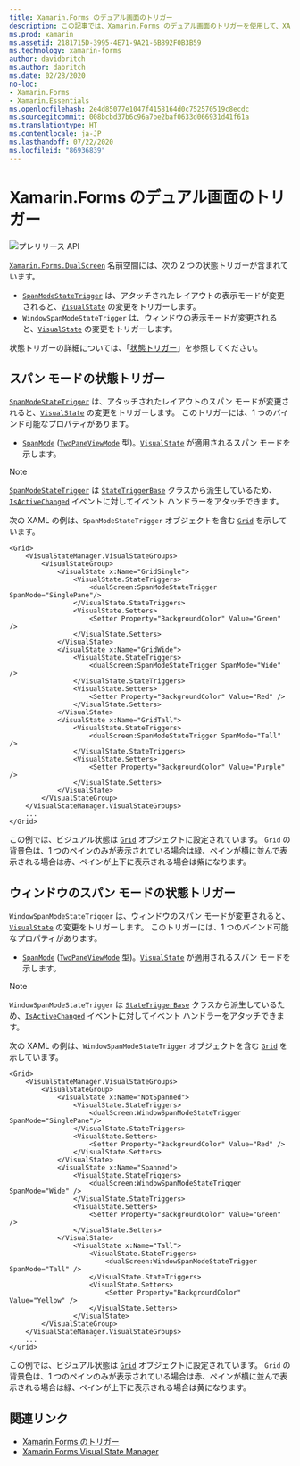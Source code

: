```yaml
---
title: Xamarin.Forms のデュアル画面のトリガー
description: この記事では、Xamarin.Forms のデュアル画面のトリガーを使用して、XAML でのユーザー インターフェイスの変更に応答する方法について説明します。
ms.prod: xamarin
ms.assetid: 2181715D-3995-4E71-9A21-6B892F0B3B59
ms.technology: xamarin-forms
author: davidbritch
ms.author: dabritch
ms.date: 02/28/2020
no-loc:
- Xamarin.Forms
- Xamarin.Essentials
ms.openlocfilehash: 2e4d85077e1047f4158164d0c752570519c8ecdc
ms.sourcegitcommit: 008bcbd37b6c96a7be2baf0633d066931d41f61a
ms.translationtype: HT
ms.contentlocale: ja-JP
ms.lasthandoff: 07/22/2020
ms.locfileid: "86936839"
---
```

# <a name="xamarinforms-dual-screen-triggers"></a>Xamarin.Forms のデュアル画面のトリガー

![プレリリース API](~/media/shared/preview.png "この API は現在プレリリースです")

[`Xamarin.Forms.DualScreen`](xref:Xamarin.Forms.DualScreen) 名前空間には、次の 2 つの状態トリガーが含まれています。

- [`SpanModeStateTrigger`](xref:Xamarin.Forms.DualScreen.SpanModeStateTrigger) は、アタッチされたレイアウトの表示モードが変更されると、[`VisualState`](xref:Xamarin.Forms.VisualState) の変更をトリガーします。
- `WindowSpanModeStateTrigger` は、ウィンドウの表示モードが変更されると、[`VisualState`](xref:Xamarin.Forms.VisualState) の変更をトリガーします。

状態トリガーの詳細については、「[状態トリガー](~/xamarin-forms/app-fundamentals/triggers.md#state-triggers)」を参照してください。

## <a name="span-mode-state-trigger"></a>スパン モードの状態トリガー

[`SpanModeStateTrigger`](xref:Xamarin.Forms.DualScreen.SpanModeStateTrigger) は、アタッチされたレイアウトのスパン モードが変更されると、[`VisualState`](xref:Xamarin.Forms.VisualState) の変更をトリガーします。 このトリガーには、1 つのバインド可能なプロパティがあります。

- [`SpanMode`](xref:Xamarin.Forms.DualScreen.SpanModeStateTrigger.SpanMode) ([`TwoPaneViewMode`](xref:Xamarin.Forms.DualScreen.SpanModeStateTrigger.SpanMode) 型)。[`VisualState`](xref:Xamarin.Forms.VisualState) が適用されるスパン モードを示します。

> [!NOTE]
> [`SpanModeStateTrigger`](xref:Xamarin.Forms.DualScreen.SpanModeStateTrigger) は [`StateTriggerBase`](xref:Xamarin.Forms.StateTriggerBase) クラスから派生しているため、[`IsActiveChanged`](xref:Xamarin.Forms.StateTriggerBase.IsActiveChanged) イベントに対してイベント ハンドラーをアタッチできます。

次の XAML の例は、`SpanModeStateTrigger` オブジェクトを含む [`Grid`](xref:Xamarin.Forms.Grid) を示しています。

```xaml
<Grid>
    <VisualStateManager.VisualStateGroups>
        <VisualStateGroup>
            <VisualState x:Name="GridSingle">
                <VisualState.StateTriggers>
                    <dualScreen:SpanModeStateTrigger SpanMode="SinglePane"/>
                </VisualState.StateTriggers>
                <VisualState.Setters>
                    <Setter Property="BackgroundColor" Value="Green" />
                </VisualState.Setters>
            </VisualState>
            <VisualState x:Name="GridWide">
                <VisualState.StateTriggers>
                    <dualScreen:SpanModeStateTrigger SpanMode="Wide" />
                </VisualState.StateTriggers>
                <VisualState.Setters>
                    <Setter Property="BackgroundColor" Value="Red" />
                </VisualState.Setters>
            </VisualState>
            <VisualState x:Name="GridTall">
                <VisualState.StateTriggers>
                    <dualScreen:SpanModeStateTrigger SpanMode="Tall" />
                </VisualState.StateTriggers>
                <VisualState.Setters>
                    <Setter Property="BackgroundColor" Value="Purple" />
                </VisualState.Setters>
            </VisualState>
        </VisualStateGroup>
    </VisualStateManager.VisualStateGroups>
    ...
</Grid>
```

この例では、ビジュアル状態は [`Grid`](xref:Xamarin.Forms.Grid) オブジェクトに設定されています。 `Grid` の背景色は、1 つのペインのみが表示されている場合は緑、ペインが横に並んで表示される場合は赤、ペインが上下に表示される場合は紫になります。

## <a name="window-span-mode-state-trigger"></a>ウィンドウのスパン モードの状態トリガー

`WindowSpanModeStateTrigger` は、ウィンドウのスパン モードが変更されると、[`VisualState`](xref:Xamarin.Forms.VisualState) の変更をトリガーします。 このトリガーには、1 つのバインド可能なプロパティがあります。

- [`SpanMode`](xref:Xamarin.Forms.DualScreen.SpanModeStateTrigger.SpanMode) ([`TwoPaneViewMode`](xref:Xamarin.Forms.DualScreen.SpanModeStateTrigger.SpanMode) 型)。[`VisualState`](xref:Xamarin.Forms.VisualState) が適用されるスパン モードを示します。

> [!NOTE]
> `WindowSpanModeStateTrigger` は [`StateTriggerBase`](xref:Xamarin.Forms.StateTriggerBase) クラスから派生しているため、[`IsActiveChanged`](xref:Xamarin.Forms.StateTriggerBase.IsActiveChanged) イベントに対してイベント ハンドラーをアタッチできます。

次の XAML の例は、`WindowSpanModeStateTrigger` オブジェクトを含む [`Grid`](xref:Xamarin.Forms.Grid) を示しています。

```xaml
<Grid>
    <VisualStateManager.VisualStateGroups>
        <VisualStateGroup>
            <VisualState x:Name="NotSpanned">
                <VisualState.StateTriggers>
                    <dualScreen:WindowSpanModeStateTrigger SpanMode="SinglePane"/>
                </VisualState.StateTriggers>
                <VisualState.Setters>
                    <Setter Property="BackgroundColor" Value="Red" />
                </VisualState.Setters>
            </VisualState>
            <VisualState x:Name="Spanned">
                <VisualState.StateTriggers>
                    <dualScreen:WindowSpanModeStateTrigger SpanMode="Wide" />
                </VisualState.StateTriggers>
                <VisualState.Setters>
                    <Setter Property="BackgroundColor" Value="Green" />
                </VisualState.Setters>
            </VisualState>
                <VisualState x:Name="Tall">
                    <VisualState.StateTriggers>
                        <dualScreen:WindowSpanModeStateTrigger SpanMode="Tall" />
                    </VisualState.StateTriggers>
                    <VisualState.Setters>
                        <Setter Property="BackgroundColor" Value="Yellow" />
                    </VisualState.Setters>
                </VisualState>
        </VisualStateGroup>
    </VisualStateManager.VisualStateGroups>
    ...
</Grid>    
```

この例では、ビジュアル状態は [`Grid`](xref:Xamarin.Forms.Grid) オブジェクトに設定されています。 `Grid` の背景色は、1 つのペインのみが表示されている場合は赤、ペインが横に並んで表示される場合は緑、ペインが上下に表示される場合は黄になります。

## <a name="related-links"></a>関連リンク

- [Xamarin.Forms のトリガー](~/xamarin-forms/app-fundamentals/triggers.md)
- [Xamarin.Forms Visual State Manager](~/xamarin-forms/user-interface/visual-state-manager.md)
